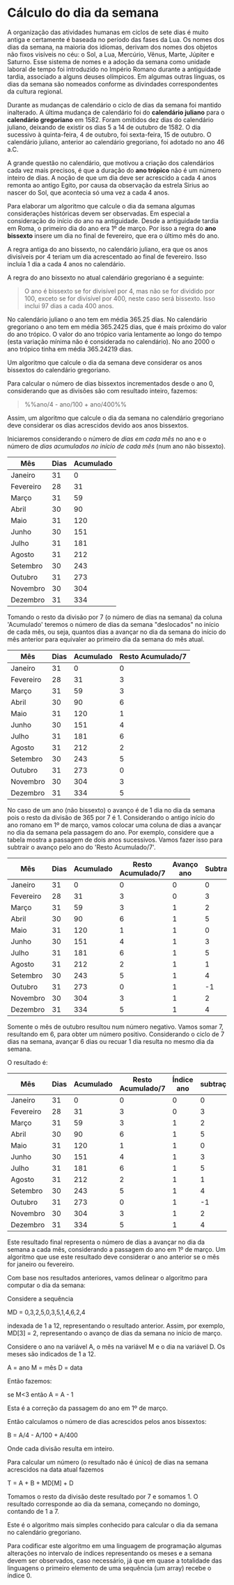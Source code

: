 # Cálculo do dia da semana

A organização das atividades humanas em ciclos de sete dias é muito antiga e certamente é baseada no período das fases da Lua. Os nomes dos dias da semana, na maioria dos idiomas, derivam dos nomes dos objetos não fixos visíveis no céu: o Sol, a Lua, Mercúrio, Vênus, Marte, Júpiter e Saturno. Esse sistema de nomes e a adoção da semana como unidade laboral de tempo foi introduzido no Império Romano durante a antiguidade tardia, associado a alguns deuses olímpicos. Em algumas outras línguas, os dias da semana são nomeados conforme as divindades correspondentes da cultura regional.

Durante as mudanças de calendário o ciclo de dias da semana foi mantido inalterado. A última mudança de calendário foi do **calendário juliano** para o **calendário gregoriano** em 1582. Foram omitidos dez dias do calendário juliano, deixando de existir os dias 5 a 14 de outubro de 1582. O dia sucessivo à quinta-feira, 4 de outubro, foi sexta-feira, 15 de outubro. O calendário juliano, anterior ao calendário gregoriano, foi adotado no ano 46 a.C.

A grande questão no calendário, que motivou a criação dos calendários cada vez mais precisos, é que a duração do **ano trópico** não é um número inteiro de dias. A noção de que um dia deve ser acrescido a cada 4 anos remonta ao antigo Egito, por causa da observação da estrela Sirius ao nascer do Sol, que acontecia só uma vez a cada 4 anos.

Para elaborar um algoritmo que calcule o dia da semana algumas considerações históricas devem ser observadas. Em especial a consideração do início do ano na antiguidade. Desde a antiguidade tardia em Roma, o primeiro dia do ano era 1º de março. Por isso a regra do **ano bissexto** insere um dia no final de fevereiro, que era o último mês do ano.

A regra antiga do ano bissexto, no calendário juliano, era que os anos divisíveis por 4 teriam um dia acrescentado ao final de fevereiro. Isso incluía 1 dia a cada 4 anos no calendário.

A regra do ano bissexto no atual calendário gregoriano é a seguinte:

> O ano é bissexto se for divisível por 4, mas não se for dividido por 100, exceto se for divisível por 400, neste caso será bissexto. Isso inclui 97 dias a cada 400 anos.

No calendário juliano o ano tem em média 365.25 dias. No calendário gregoriano o ano tem em média 365.2425 dias, que é mais próximo do valor do ano trópico. O valor do ano trópico varia lentamente ao longo do tempo (esta variação mínima não é considerada no calendário). No ano 2000 o ano trópico tinha em média 365.24219 dias.

Um algoritmo que calcule o dia da semana deve considerar os anos bissextos do calendário gregoriano.

Para calcular o número de dias bissextos incrementados desde o ano 0, considerando que as divisões são com resultado inteiro, fazemos:

> %%ano/4 - ano/100 + ano/400%%

Assim, um algoritmo que calcule o dia da semana no calendário gregoriano deve considerar os dias acrescidos devido aos anos bissextos.

Iniciaremos considerando o número de *dias em cada mês* no ano e o número de *dias acumulados no início de cada mês* (num ano não bissexto).

| Mês       | Dias | Acumulado |
| --------- | ---- | --------- |
| Janeiro   | 31   | 0         |
| Fevereiro | 28   | 31        |
| Março     | 31   | 59        |
| Abril     | 30   | 90        |
| Maio      | 31   | 120       |
| Junho     | 30   | 151       |
| Julho     | 31   | 181       |
| Agosto    | 31   | 212       |
| Setembro  | 30   | 243       |
| Outubro   | 31   | 273       |
| Novembro  | 30   | 304       |
| Dezembro  | 31   | 334       |

Tomando o resto da divisão por 7 (o número de dias na semana) da coluna 'Acumulado' teremos o número de dias da semana "deslocados" no início de cada mês, ou seja, quantos dias a avançar no dia da semana do início do mês anterior para equivaler ao primeiro dia da semana do mês atual.

| Mês       | Dias | Acumulado | Resto Acumulado/7 |
| --------- | ---- | --------- | ----------------- |
| Janeiro   | 31   | 0         | 0                 |
| Fevereiro | 28   | 31        | 3                 |
| Março     | 31   | 59        | 3                 |
| Abril     | 30   | 90        | 6                 |
| Maio      | 31   | 120       | 1                 |
| Junho     | 30   | 151       | 4                 |
| Julho     | 31   | 181       | 6                 |
| Agosto    | 31   | 212       | 2                 |
| Setembro  | 30   | 243       | 5                 |
| Outubro   | 31   | 273       | 0                 |
| Novembro  | 30   | 304       | 3                 |
| Dezembro  | 31   | 334       | 5                 |

No caso de um ano (não bissexto) o avanço é de 1 dia no dia da semana pois o resto da divisão de 365 por 7 é 1. Considerando o antigo início do ano romano em 1º de março, vamos colocar uma coluna de dias a avançar no dia da semana pela passagem do ano. Por exemplo, considere que a tabela mostra a passagem de dois anos sucessivos. Vamos fazer isso para subtrair o avanço pelo ano do 'Resto Acumulado/7'.

| Mês       | Dias | Acumulado | Resto Acumulado/7 | Avanço ano | Subtração |
| --------- | ---- | --------- | ----------------- | ---------- | --------- |
| Janeiro   | 31   | 0         | 0                 | 0          |  0        |
| Fevereiro | 28   | 31        | 3                 | 0          |  3        |
| Março     | 31   | 59        | 3                 | 1          |  2        |
| Abril     | 30   | 90        | 6                 | 1          |  5        |
| Maio      | 31   | 120       | 1                 | 1          |  0        |
| Junho     | 30   | 151       | 4                 | 1          |  3        |
| Julho     | 31   | 181       | 6                 | 1          |  5        |
| Agosto    | 31   | 212       | 2                 | 1          |  1        |
| Setembro  | 30   | 243       | 5                 | 1          |  4        |
| Outubro   | 31   | 273       | 0                 | 1          | -1        |
| Novembro  | 30   | 304       | 3                 | 1          |  2        |
| Dezembro  | 31   | 334       | 5                 | 1          |  4        |

Somente o mês de outubro resultou num número negativo. Vamos somar 7, resultando em 6, para obter um número positivo. Considerando o ciclo de 7 dias na semana, avançar 6 dias ou recuar 1 dia resulta no mesmo dia da semana.

O resultado é:

| Mês       | Dias | Acumulado | Resto Acumulado/7 | Índice ano | subtração | Resultado |
| --------- | ---- | --------- | ----------------- | ---------- | --------- | --------- |
| Janeiro   | 31   | 0         | 0                 | 0          |  0        | 0         |
| Fevereiro | 28   | 31        | 3                 | 0          |  3        | 3         |
| Março     | 31   | 59        | 3                 | 1          |  2        | 2         |
| Abril     | 30   | 90        | 6                 | 1          |  5        | 5         |
| Maio      | 31   | 120       | 1                 | 1          |  0        | 0         |
| Junho     | 30   | 151       | 4                 | 1          |  3        | 3         |
| Julho     | 31   | 181       | 6                 | 1          |  5        | 5         |
| Agosto    | 31   | 212       | 2                 | 1          |  1        | 1         |
| Setembro  | 30   | 243       | 5                 | 1          |  4        | 4         |
| Outubro   | 31   | 273       | 0                 | 1          | -1        | 6         |
| Novembro  | 30   | 304       | 3                 | 1          |  2        | 2         |
| Dezembro  | 31   | 334       | 5                 | 1          |  4        | 4         |

Este resultado final representa o número de dias a avançar no dia da semana a cada mês, considerando a passagem do ano em 1º de março. Um algoritmo que use este resultado deve considerar o ano anterior se o mês for janeiro ou fevereiro.

Com base nos resultados anteriores, vamos delinear o algoritmo para computar o dia da semana:

Considere a sequência

MD = 0,3,2,5,0,3,5,1,4,6,2,4

indexada de 1 a 12, representando o resultado anterior. Assim, por exemplo, MD[3] = 2, representando o avanço de dias da semana no início de março.

Considere o ano na variável A, o mês na variável M e o dia na variável D. Os meses são indicados de 1 a 12.

A = ano
M = mês
D = data

Então fazemos:

se M<3 então A = A - 1

Esta é a correção da passagem do ano em 1º de março.

Então calculamos o número de dias acrescidos pelos anos bissextos:

B = A/4 - A/100 + A/400

Onde cada divisão resulta em inteiro.

Para calcular um número (o resultado não é único) de dias na semana acrescidos na data atual fazemos

T = A + B + MD[M] + D

Tomamos o resto da divisão deste resultado por 7 e somamos 1. O resultado corresponde ao dia da semana, começando no domingo, contando de 1 a 7.

Este é o algoritmo mais simples conhecido para calcular o dia da semana no calendário gregoriano.

Para codificar este algoritmo em uma linguagem de programação algumas alterações no intervalo de índices representando os meses e a semana devem ser observados, caso necessário, já que em quase a totalidade das linguagens o primeiro elemento de uma sequência (um array) recebe o índice 0.
